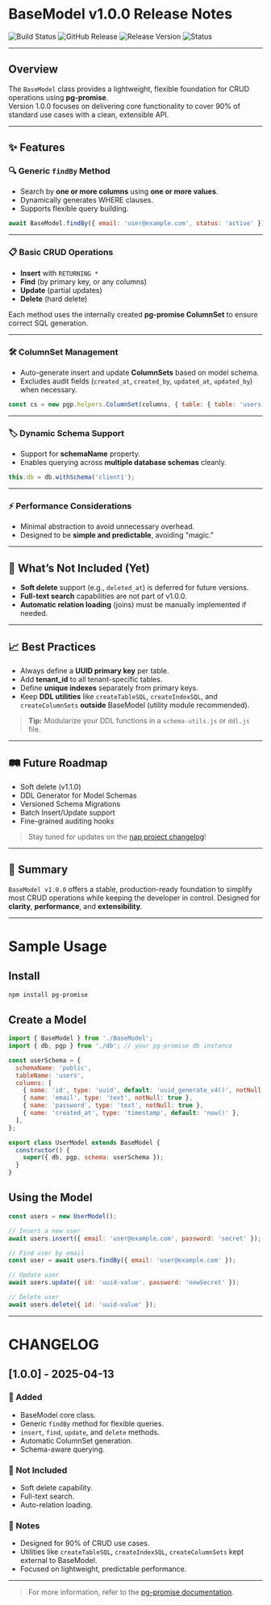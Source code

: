 # BaseModel v1.0.0 Release Notes

![Build Status](https://github.com/silverstone-i/pg-schemata/actions/workflows/ci.yml/badge.svg)
![GitHub Release](https://img.shields.io/github/v/release/silverstone-i/pg-schemata?include_prereleases)
![Release Version](https://img.shields.io/badge/version-0.1.0--beta-yellow.svg)
![Status](https://img.shields.io/badge/status-stable-brightgreen.svg)

---

## Overview

The `BaseModel` class provides a lightweight, flexible foundation for CRUD operations using **pg-promise**.  
Version 1.0.0 focuses on delivering core functionality to cover 90% of standard use cases with a clean, extensible API.

---

## ✨ Features

### 🔍 Generic `findBy` Method
- Search by **one or more columns** using **one or more values**.
- Dynamically generates WHERE clauses.
- Supports flexible query building.

```javascript
await BaseModel.findBy({ email: 'user@example.com', status: 'active' });
```

---

### 📋 Basic CRUD Operations
- **Insert** with `RETURNING *`
- **Find** (by primary key, or any columns)
- **Update** (partial updates)
- **Delete** (hard delete)

Each method uses the internally created **pg-promise ColumnSet** to ensure correct SQL generation.

---

### 🛠️ ColumnSet Management
- Auto-generate insert and update **ColumnSets** based on model schema.
- Excludes audit fields (`created_at`, `created_by`, `updated_at`, `updated_by`) when necessary.

```javascript
const cs = new pgp.helpers.ColumnSet(columns, { table: { table: 'users', schema: 'public' } });
```

---

### 🏷️ Dynamic Schema Support
- Support for **schemaName** property.
- Enables querying across **multiple database schemas** cleanly.

```javascript
this.db = db.withSchema('client1');
```

---

### ⚡ Performance Considerations
- Minimal abstraction to avoid unnecessary overhead.
- Designed to be **simple and predictable**, avoiding "magic."

---

## 🚫 What’s Not Included (Yet)

- **Soft delete** support (e.g., `deleted_at`) is deferred for future versions.
- **Full-text search** capabilities are not part of v1.0.0.
- **Automatic relation loading** (joins) must be manually implemented if needed.

---

## 📈 Best Practices

- Always define a **UUID primary key** per table.
- Add **tenant_id** to all tenant-specific tables.
- Define **unique indexes** separately from primary keys.
- Keep **DDL utilities** like `createTableSQL`, `createIndexSQL`, and `createColumnSets` **outside** BaseModel (utility module recommended).

> **Tip:** Modularize your DDL functions in a `schema-utils.js` or `ddl.js` file.

---

## 🛤️ Future Roadmap

- Soft delete (v1.1.0)
- DDL Generator for Model Schemas
- Versioned Schema Migrations
- Batch Insert/Update support
- Fine-grained auditing hooks

> Stay tuned for updates on the [nap project changelog](#changelog)!

---

## 🏁 Summary

`BaseModel v1.0.0` offers a stable, production-ready foundation to simplify most CRUD operations while keeping the developer in control. Designed for **clarity**, **performance**, and **extensibility**.

---

# Sample Usage

## Install

```bash
npm install pg-promise
```

## Create a Model

```javascript
import { BaseModel } from './BaseModel';
import { db, pgp } from './db'; // your pg-promise db instance

const userSchema = {
  schemaName: 'public',
  tableName: 'users',
  columns: [
    { name: 'id', type: 'uuid', default: 'uuid_generate_v4()', notNull: true },
    { name: 'email', type: 'text', notNull: true },
    { name: 'password', type: 'text', notNull: true },
    { name: 'created_at', type: 'timestamp', default: 'now()' },
  ],
};

export class UserModel extends BaseModel {
  constructor() {
    super({ db, pgp, schema: userSchema });
  }
}
```

## Using the Model

```javascript
const users = new UserModel();

// Insert a new user
await users.insert({ email: 'user@example.com', password: 'secret' });

// Find user by email
const user = await users.findBy({ email: 'user@example.com' });

// Update user
await users.update({ id: 'uuid-value', password: 'newSecret' });

// Delete user
await users.delete({ id: 'uuid-value' });
```

---

# CHANGELOG

## [1.0.0] - 2025-04-13

### 🎉 Added
- BaseModel core class.
- Generic `findBy` method for flexible queries.
- `insert`, `find`, `update`, and `delete` methods.
- Automatic ColumnSet generation.
- Schema-aware querying.

### 🚫 Not Included
- Soft delete capability.
- Full-text search.
- Auto-relation loading.

### 📝 Notes
- Designed for 90% of CRUD use cases.
- Utilities like `createTableSQL`, `createIndexSQL`, `createColumnSets` kept external to BaseModel.
- Focused on lightweight, predictable performance.

---

> For more information, refer to the [pg-promise documentation](https://vitaly-t.github.io/pg-promise/).

